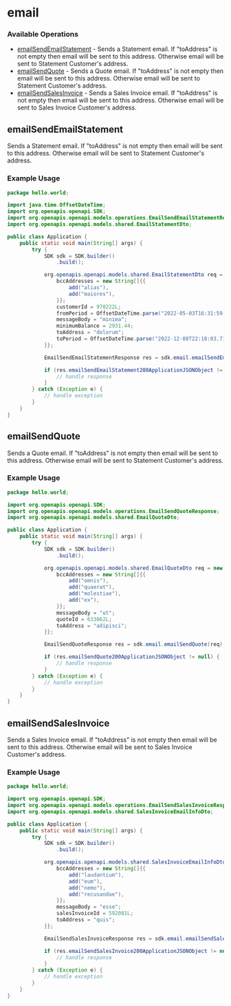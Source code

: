 # email

### Available Operations

* [emailSendEmailStatement](#emailsendemailstatement) - Sends a Statement email.
If "toAddress" is not empty then email will be sent to this address. Otherwise email will be sent to Statement Customer's address.
* [emailSendQuote](#emailsendquote) - Sends a Quote email.
If "toAddress" is not empty then email will be sent to this address. Otherwise email will be sent to Statement Customer's address.
* [emailSendSalesInvoice](#emailsendsalesinvoice) - Sends a Sales Invoice email.
If "toAddress" is not empty then email will be sent to this address. Otherwise email will be sent to Sales Invoice Customer's address.

## emailSendEmailStatement

Sends a Statement email.
If "toAddress" is not empty then email will be sent to this address. Otherwise email will be sent to Statement Customer's address.

### Example Usage

```java
package hello.world;

import java.time.OffsetDateTime;
import org.openapis.openapi.SDK;
import org.openapis.openapi.models.operations.EmailSendEmailStatementResponse;
import org.openapis.openapi.models.shared.EmailStatementDto;

public class Application {
    public static void main(String[] args) {
        try {
            SDK sdk = SDK.builder()
                .build();

            org.openapis.openapi.models.shared.EmailStatementDto req = new EmailStatementDto() {{
                bccAddresses = new String[]{{
                    add("alias"),
                    add("maiores"),
                }};
                customerId = 970222L;
                fromPeriod = OffsetDateTime.parse("2022-05-03T16:31:59.395Z");
                messageBody = "minima";
                minimumBalance = 2931.44;
                toAddress = "dolorum";
                toPeriod = OffsetDateTime.parse("2022-12-08T22:18:03.712Z");
            }};            

            EmailSendEmailStatementResponse res = sdk.email.emailSendEmailStatement(req);

            if (res.emailSendEmailStatement200ApplicationJSONObject != null) {
                // handle response
            }
        } catch (Exception e) {
            // handle exception
        }
    }
}
```

## emailSendQuote

Sends a Quote email.
If "toAddress" is not empty then email will be sent to this address. Otherwise email will be sent to Statement Customer's address.

### Example Usage

```java
package hello.world;

import org.openapis.openapi.SDK;
import org.openapis.openapi.models.operations.EmailSendQuoteResponse;
import org.openapis.openapi.models.shared.EmailQuoteDto;

public class Application {
    public static void main(String[] args) {
        try {
            SDK sdk = SDK.builder()
                .build();

            org.openapis.openapi.models.shared.EmailQuoteDto req = new EmailQuoteDto() {{
                bccAddresses = new String[]{{
                    add("omnis"),
                    add("quaerat"),
                    add("molestiae"),
                    add("ex"),
                }};
                messageBody = "ut";
                quoteId = 633062L;
                toAddress = "adipisci";
            }};            

            EmailSendQuoteResponse res = sdk.email.emailSendQuote(req);

            if (res.emailSendQuote200ApplicationJSONObject != null) {
                // handle response
            }
        } catch (Exception e) {
            // handle exception
        }
    }
}
```

## emailSendSalesInvoice

Sends a Sales Invoice email.
If "toAddress" is not empty then email will be sent to this address. Otherwise email will be sent to Sales Invoice Customer's address.

### Example Usage

```java
package hello.world;

import org.openapis.openapi.SDK;
import org.openapis.openapi.models.operations.EmailSendSalesInvoiceResponse;
import org.openapis.openapi.models.shared.SalesInvoiceEmailInfoDto;

public class Application {
    public static void main(String[] args) {
        try {
            SDK sdk = SDK.builder()
                .build();

            org.openapis.openapi.models.shared.SalesInvoiceEmailInfoDto req = new SalesInvoiceEmailInfoDto() {{
                bccAddresses = new String[]{{
                    add("laudantium"),
                    add("eum"),
                    add("nemo"),
                    add("recusandae"),
                }};
                messageBody = "esse";
                salesInvoiceId = 592081L;
                toAddress = "quis";
            }};            

            EmailSendSalesInvoiceResponse res = sdk.email.emailSendSalesInvoice(req);

            if (res.emailSendSalesInvoice200ApplicationJSONObject != null) {
                // handle response
            }
        } catch (Exception e) {
            // handle exception
        }
    }
}
```
